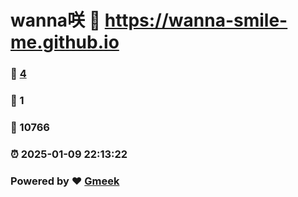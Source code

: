 # wanna咲 :link: https://wanna-smile-me.github.io 
### :page_facing_up: [4](https://wanna-smile-me.github.io/tag.html) 
### :speech_balloon: 1 
### :hibiscus: 10766 
### :alarm_clock: 2025-01-09 22:13:22 
### Powered by :heart: [Gmeek](https://github.com/Meekdai/Gmeek)
